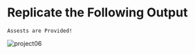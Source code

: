 # Replicate the Following Output

`Assests are Provided!`

![project06](https://user-images.githubusercontent.com/45428643/227725329-05fc28a6-e3cc-412b-b3bc-cf502329d3cd.png)


